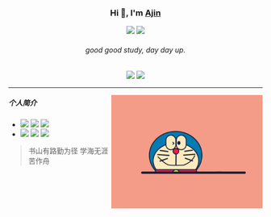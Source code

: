 ### <div align="center">Hi 👋, I'm <a href="https://xwj1024.github.io">Ajin</a></div>

<p align="center">
    <img src="https://img.shields.io/github/stars/xwj1024"/>
    <img src="https://img.shields.io/github/followers/xwj1024"/>
</p>

###### <div align="center">good good study, day day up.</div>

<p align="center">
    <img src="https://github-readme-stats.vercel.app/api?username=xwj1024&count_private=true&theme=dark&show_icons=true" height="165" />
    <img src="https://github-readme-stats.vercel.app/api/top-langs/?username=xwj1024&theme=dark&show_icons=true" height="165" />
</p>

<hr>

<img align="right" width="300" src="assets/img/Doraemon.gif">

##### 个人简介

- <img src="https://img.shields.io/badge/Java-☕️-green"> <img src="https://img.shields.io/badge/MySQL-🐬-lightgrey"> <img src="https://img.shields.io/badge/Linux-🐧-blue">
- <img src="https://img.shields.io/badge/吉他-🎸-inactive"> <img src="https://img.shields.io/badge/篮球-🏀-blue"> <img src="https://img.shields.io/badge/乒乓球-🏓️-success">

> 书山有路勤为径 学海无涯苦作舟

